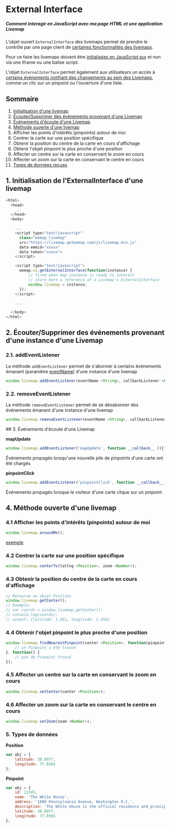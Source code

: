 # External Interface
##### Comment interagir en JavaScript avec ma page HTML et une application Livemap

L'objet ouvert `ExternalInterface` des livemaps permet de prendre le contrôle par une page client de [certaines fonctionnalités des livemaps](#publics_methods).

Pour ce faire les livemaps doivent être [initialisées en JavaScript pur](#init_native_javascript) et non via une iframe ou une balise script.

L'objet `ExternalInterface` permet également aux utilisateurs un accès à [certains événements notifiant des changements au sein des Livemaps](#events), comme un clic sur un pinpoint ou l'ouverture d'une liste.

## Sommaire

1. [Initialisation d'une livemap](#init_native_javascript)
2. [Écouter/Supprimer des événements provenant d'une Livemap](#externals_listeners)
3. [Événements d'écoute d'une Livemap](#events)
4. [Méthode ouverte d'une livemap](#methods)
  1. Afficher les points d'intérêts (pinpoints) autour de moi
  2. Centrer la carte sur une position spécifique
  3. Obtenir la position du centre de la carte en cours d'affichage
  4. Obtenir l'objet pinpoint le plus proche d'une position
  5. Affecter un centre sur la carte en conservant le zoom en cours
  6. Affecter un zoom sur la carte en conservant le centre en cours
5. [Types de données reçues](#types)

<a name="init_native_javascript"></a>
## 1. Initialisation de l'ExternalInterface d'une livemap

```javascript
<html>
  <head>
    ...
  </head>
  <body>

    ...
    <script type="text/javascript"
      class="wemap_livemap"
      src="https://livemap.getwemap.com/js/livemap.min.js"
      data-emmid="xxxxx"
      data-token="xxxxx">
    </script>

    <script type="text/javascript">
      wemap.v1.getExternalInterface(function(instance) {
          // fired when map instance is ready to interact
          // store here a reference af a Livemap's ExternalInterface
          window.livemap = instance;
      });
    </script>

    ...

  </body>
</html>
```

<a name="externals_listeners"></a>
## 2. Écouter/Supprimer des événements provenant d'une instance d'une Livemap

### 2.1. addEventListener

La méthode `addEventListener` permet de s'abonner à certains événements émanant (paramètre [eventName](#events)) d'une instance d'une livemap

```javascript
window.livemap.addEventListener(eventName <String>, callbackListener <Function>);
```

### 2.2. removeEventListener

La méthode `removeEventListener` permet de se désabonner des événements émanant d'une instance d'une livemap

```javascript
window.livemap.removeEventListener(eventName <String>, callbackListener <Function>);
```

<a name="events" />
## 3. Événements d'écoute d'une Livemap

**mapUpdate**

```javascript
window.livemap.addEventListener('mapUpdate', function __callback__ (){});
```
Événements propagés lorsqu'une nouvelle pile de pinpoints d'une carte ont été chargés

**pinpointClick**

```javascript
window.livemap.addEventListener('pinpointClick', function __callback__ (){});
```
Événements propagés lorsque le visiteur d'une carte clique sur un pinpoint

<a name="methods"></a>
## 4. Méthode ouverte d'une livemap

### 4.1 Afficher les points d'intérêts (pinpoints) autour de moi

```javascript
window.livemap.aroundMe();
```
[exemple](https://github.com/wemap/welcome/blob/master/examples/external_interface/around_me.html)

### 4.2 Centrer la carte sur une position spécifique

```javascript
window.livemap.centerTo(latlng <Position>, zoom <Number>);
```

### 4.3 Obtenir la position du centre de la carte en cours d'affichage

```javascript
// Retourne un objet Position
window.livemap.getCenter();
// Exemple:
// var coords = window.livemap.getCenter();
// console.log(coords);
// output: {latitude: 1.451, longitude: 1.456}
```

### 4.4 Obtenir l'objet pinpoint le plus proche d'une position

```javascript
window.livemap.findNearestPinpoint(center <Position>, function(pinpoint) {
    // un Pinpoint a été trouvé
}, function() {
    // pas de Pinpoint trouvé
});
```

### 4.5 Affecter un centre sur la carte en conservant le zoom en cours

```javascript
window.livemap.setCenter(center <Position>);
```

### 4.6 Affecter un zoom sur la carte en conservant le centre en cours

```javascript
window.livemap.setZoom(zoom <Number>);
```

<a name="types"></a>
### 5. Types de données

**Position**

```javascript
var obj = {
    latitude: 38.8977,
    longitude: 77.0365
};
```

**Pinpoint**
```javascript
var obj = {
    id: 12345,
    name: 'The White House',
    address: '1600 Pennsylvania Avenue, Washington D.C.',
    description: 'The White House is the official residence and principal workplace of the President of the United States.',
    latitude: 38.8977,
    longitude: 77.0365
};
```
